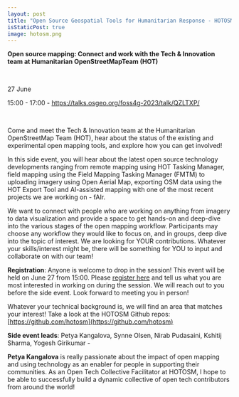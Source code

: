 ```yaml
---
layout: post
title: "Open Source Geospatial Tools for Humanitarian Response - HOTOSM | 27 June 15:00"
isStaticPost: true
image: hotosm.png
---
```


**Open source mapping: Connect and work with the Tech & Innovation team at Humanitarian OpenStreetMapTeam (HOT)**

&nbsp;


27 June

15:00 - 17:00 - <https://talks.osgeo.org/foss4g-2023/talk/QZLTXP/>

&nbsp;

Come and meet the Tech & Innovation team at the Humanitarian OpenStreetMap Team (HOT), hear about the status of the existing and experimental open mapping tools, and explore how you can get involved!

In this side event, you will hear about the latest open source technology developments ranging from remote mapping using HOT Tasking Manager, field mapping using the Field Mapping Tasking Manager (FMTM) to uploading imagery using Open Aerial Map, exporting OSM data using the HOT Export Tool and AI-assisted mapping with one of the most recent projects we are working on - fAIr.

We want to connect with people who are working on anything from imagery to data visualization and provide a space to get hands-on and deep-dive into the various stages of the open mapping workflow. Participants may choose any workflow they would like to focus on, and in groups, deep dive into the topic of interest. We are looking for YOUR contributions. Whatever your skills/interest might be, there will be something for YOU to input and collaborate on with our team!

**Registration**: Anyone is welcome to drop in the session! This event will be held on June 27 from 15:00. Please [register here](https://docs.google.com/forms/d/e/1FAIpQLSdAYmcWCdZ2X7Oorx1pj-l698w4jBv6gHhV3O-cRtvqT9G1Tw/viewform) and tell us what you are most interested in working on during the session. We will reach out to you before the side event. Look forward to meeting you in person!

Whatever your technical background is, we will find an area that matches your interest! Take a look at the HOTOSM Github repos: [https://github.com/hotosm](https://github.com/hotosm)

**Side event leads**: Petya Kangalova, Synne Olsen, Nirab Pudasaini, Kshitij Sharma, Yogesh Girikumar - 

**Petya Kangalova** is really passionate about the impact of open mapping and using technology as an enabler for people in supporting their communities. As an Open Tech Collective Facilitator at HOTOSM, I hope to be able to successfully build a dynamic collective of open tech contributors from around the world!
